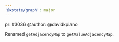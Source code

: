 ```yaml
---
'@xstate/graph': major
---
```


pr: #3036
@author: @davidkpiano

Renamed `getAdjacencyMap` to `getValueAdjacencyMap`.
